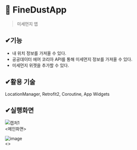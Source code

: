 
# 📌 FineDustApp
> 미세먼지 앱

## ✔기능
<ul>
  <li> 내 위치 정보를 가져올 수 있다.  </li>
  <li> 공공데이터 에어 코리아 API를 통해 미세먼지 정보를 가져올 수 있다. </li>
  <li> 미세먼지 위젯을 추가할 수 있다.</li>
</ul>

##  ✔활용 기술
LocationManager, Retrofit2, Coroutine, App Widgets

## ✔실행화면
![캡처1](https://user-images.githubusercontent.com/76811495/155955465-fe42224b-9558-49d9-995b-bd6cb2a7f8ee.PNG)
<br>
<메인화면>

![image](https://user-images.githubusercontent.com/76811495/155955523-1fd01677-c0f0-4606-ae88-9ce1eddd528b.png)
<br>
<>
